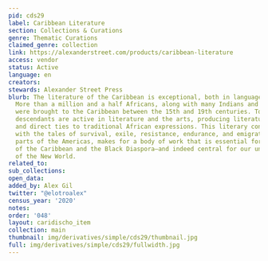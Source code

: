 ```yaml
---
pid: cds29
label: Caribbean Literature
section: Collections & Curations
genre: Thematic Curations
claimed_genre: collection
link: https://alexanderstreet.com/products/caribbean-literature
access: vendor
status: Active
language: en
creators:
stewards: Alexander Street Press
blurb: The literature of the Caribbean is exceptional, both in language and subject.
  More than a million and a half Africans, along with many Indians and South Asians,
  were brought to the Caribbean between the 15th and 19th centuries. Today, their
  descendants are active in literature and the arts, producing literature with strong
  and direct ties to traditional African expressions. This literary connection, combined
  with the tales of survival, exile, resistance, endurance, and emigration to other
  parts of the Americas, makes for a body of work that is essential for the study
  of the Caribbean and the Black Diaspora—and indeed central for our understanding
  of the New World.
related_to:
sub_collections:
open_data:
added_by: Alex Gil
twitter: "@elotroalex"
census_year: '2020'
notes:
order: '048'
layout: caridischo_item
collection: main
thumbnail: img/derivatives/simple/cds29/thumbnail.jpg
full: img/derivatives/simple/cds29/fullwidth.jpg
---
```

